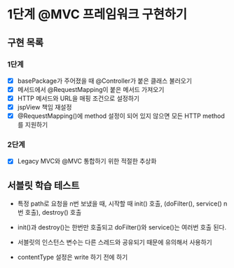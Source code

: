 # 1단계 @MVC 프레임워크 구현하기

## 구현 목록

### 1단계
* [x] basePackage가 주어졌을 때 @Controller가 붙은 클래스 불러오기
* [x] 메서드에서 @RequestMapping이 붙은 메서드 가져오기
* [x] HTTP 메서드와 URL을 매핑 조건으로 설정하기
* [x] jspView 책임 재설정
* [x] @RequestMapping()에 method 설정이 되어 있지 않으면 모든 HTTP method를 지원하기

### 2단계
* [x] Legacy MVC와 @MVC 통합하기 위한 적절한 추상화

## 서블릿 학습 테스트

* 특정 path로 요청을 n번 보냈을 때, 시작할 때 init() 호출, (doFilter(), service() n번 호출), destroy() 호출
* init()과 destroy()는 한번만 호출되고 doFilter()와 service()는 여러번 호출 된다. 
* 서블릿의 인스턴스 변수는 다른 스레드와 공유되기 때문에 유의해서 사용하기

* contentType 설정은 write 하기 전에 하기
